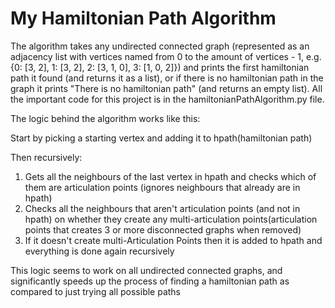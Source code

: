 # My Hamiltonian Path Algorithm

The algorithm takes any undirected connected graph (represented as an adjacency list with vertices named from 0 to the amount of vertices - 1, e.g. {0: [3, 2], 1: [3, 2], 2: [3, 1, 0], 3: [1, 0, 2]}) and prints the first hamiltonian path it found (and returns it as a list), or if there is no hamiltonian path in the graph it prints "There is no hamiltonian path" (and returns an empty list). All the important code for this project is in the hamiltonianPathAlgorithm.py file. 

The logic behind the algorithm works like this:

Start by picking a starting vertex and adding it to hpath(hamiltonian path)

Then recursively:
1. Gets all the neighbours of the last vertex in hpath and checks which of them are articulation points (ignores neighbours that already are in hpath)
2. Checks all the neighbours that aren't articulation points (and not in hpath) on whether they create any multi-articulation points(articulation points that creates 3 or more disconnected graphs when removed)
3. If it doesn't create multi-Articulation Points then it is added to hpath
and everything is done again recursively

This logic seems to work on all undirected connected graphs, and significantly speeds up the process of finding a hamiltonian path as compared to just trying all possible paths
